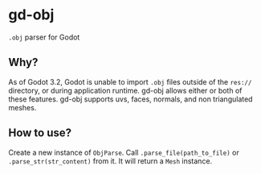 # gd-obj
`.obj` parser for Godot

## Why?
As of Godot 3.2, Godot is unable to import `.obj` files outside of the `res://` directory, or during application runtime.
gd-obj allows either or both of these features. gd-obj supports uvs, faces, normals, and non triangulated meshes.

## How to use?
Create a new instance of `ObjParse`.
Call `.parse_file(path_to_file)` or `.parse_str(str_content)` from it. It will return a `Mesh` instance.
